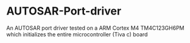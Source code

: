 # AUTOSAR-Port-driver
An AUTOSAR port driver tested on a ARM Cortex M4 TM4C123GH6PM which initializes the entire microcontroller (Tiva c) board
